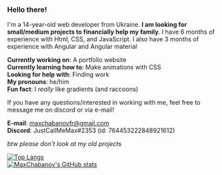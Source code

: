 ### Hello there!

I'm a 14-year-old web developer from Ukraine. **I am looking for small/medium projects to financially help my family**. I have 6 months of experience with Html, CSS, and JavaScript. I also have 3 months of experience with Angular and Angular material

**Currently working on**: A portfolio website <br />
**Currently learning how to**: Make animations with CSS <br />
**Looking for help with**: Finding work <br />
**My pronouns**: he/him <br />
**Fun fact**: I *really* like gradients (and raccoons) <br />
 
If you have any questions/interested in working with me, feel free to message me on discord or via e-mail! <br />

**E-mail**: maxchabanovfr@gmail.com <br />
**Discord**: JustCallMeMax#2353 (id: 764453222848921612) <br />

*btw please don't look at my old projects*

[![Top Langs](https://github-readme-stats.vercel.app/api/top-langs/?username=MaxChabanov)](https://github.com/MaxChabanov/readme-components) <br />
[![MaxChabanov's GitHub stats](https://github-readme-stats.vercel.app/api?username=MaxChabanov)](https://github.com/MaxChabanov/readme-components)
